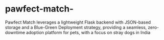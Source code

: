 # pawfect-match-
Pawfect Match leverages a lightweight Flask backend with JSON-based storage and a Blue-Green Deployment strategy, providing a seamless, zero-downtime adoption platform for pets, with a focus on stray dogs in India
